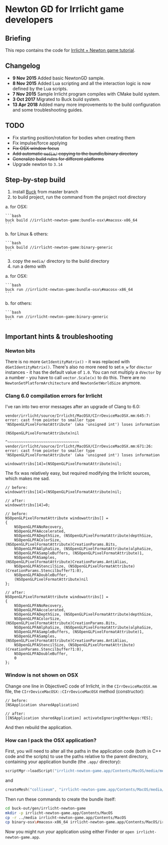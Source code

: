 # Newton GD for Irrlicht game developers

## Briefing

This repo contains the code for [Irrlicht + Newton game tutorial](http://shybovycha.github.io/irrlicht-newton-tutorials).

## Changelog

* **9 Nov 2015** Added basic NewtonGD sample.
* **8 Nov 2015** Added Lua scripting and all the interaction logic is now defined by the Lua scripts.
* **7 Nov 2015** Sample Irrlicht program compiles with CMake build system.
* **3 Oct 2017** Migrated to Buck build system.
* **13 Apr 2018** Added many more improvements to the build configuration and some troubleshooting guides.

## TODO

* Fix starting position/rotation for bodies when creating them
* Fix impulse/force applying
* ~~Fix OSX window focus~~
* ~~Add automatic `media/` copying to the bundle/binary directory~~
* ~~Generalize build rules for different platforms~~
* Upgrade newton to `3.14`

## Step-by-step build

1. install [Buck](https://buckbuild.com/) from master branch
2. to build project, run the command from the project root directory

  a. for OSX:

    ```bash
    buck build //irrlicht-newton-game:bundle-osx\#macosx-x86_64
    ```

  b. for Linux & others:

    ```bash
    buck build //irrlicht-newton-game:binary-generic
    ```

3. copy the `media/` directory to the build directory
4. run a demo with

  a. for OSX:

    ```bash
    buck run //irrlicht-newton-game:bundle-osx\#macosx-x86_64
    ```

  b. for others:

    ```bash
    buck run //irrlicht-newton-game:binary-generic
    ```

## Important hints & troubleshooting

### Newton bits

There is no more `GetIdentityMatrix()` - it was replaced with `dGetIdentityMatrix()`.
There's also no more need to set `m_w` for `dVector` instances - it has the default value of `1.0`.
You can not multiply a `dVector` by a number - you have to call `vector.Scale(x)` to do this.
There are no `NewtonSetPlatformArchitecture` and `NewtonSetWorldSize` anymore.

### Clang 6.0 compilation errors for Irrlicht

I've ran into two error messages after an upgrade of Clang to 6.0:

```
vendor/irrlicht/source/Irrlicht/MacOSX/CIrrDeviceMacOSX.mm:645:7: error: cast from pointer to smaller type 'NSOpenGLPixelFormatAttribute' (aka 'unsigned int') loses information
                                                (NSOpenGLPixelFormatAttribute)nil
                                                ^~~~~~~~~~~~~~~~~~~~~~~~~~~~~~~~~
vendor/irrlicht/source/Irrlicht/MacOSX/CIrrDeviceMacOSX.mm:671:26: error: cast from pointer to smaller type 'NSOpenGLPixelFormatAttribute' (aka 'unsigned int') loses information
                                                        windowattribs[14]=(NSOpenGLPixelFormatAttribute)nil;
```

The fix was relatively easy, but required modifying the Irrlicht sources, which makes me sad.

```objc
// before:
windowattribs[14]=(NSOpenGLPixelFormatAttribute)nil;

// after:
windowattribs[14]=0;
```


```objc
// before:
NSOpenGLPixelFormatAttribute windowattribs[] =
{
    NSOpenGLPFANoRecovery,
    NSOpenGLPFAAccelerated,
    NSOpenGLPFADepthSize, (NSOpenGLPixelFormatAttribute)depthSize,
    NSOpenGLPFAColorSize, (NSOpenGLPixelFormatAttribute)CreationParams.Bits,
    NSOpenGLPFAAlphaSize, (NSOpenGLPixelFormatAttribute)alphaSize,
    NSOpenGLPFASampleBuffers, (NSOpenGLPixelFormatAttribute)1,
    NSOpenGLPFASamples, (NSOpenGLPixelFormatAttribute)CreationParams.AntiAlias,
    NSOpenGLPFAStencilSize, (NSOpenGLPixelFormatAttribute)(CreationParams.Stencilbuffer?1:0),
    NSOpenGLPFADoubleBuffer,
    (NSOpenGLPixelFormatAttribute)nil
};

// after:
NSOpenGLPixelFormatAttribute windowattribs[] =
{
    NSOpenGLPFANoRecovery,
    NSOpenGLPFAAccelerated,
    NSOpenGLPFADepthSize, (NSOpenGLPixelFormatAttribute)depthSize,
    NSOpenGLPFAColorSize, (NSOpenGLPixelFormatAttribute)CreationParams.Bits,
    NSOpenGLPFAAlphaSize, (NSOpenGLPixelFormatAttribute)alphaSize,
    NSOpenGLPFASampleBuffers, (NSOpenGLPixelFormatAttribute)1,
    NSOpenGLPFASamples, (NSOpenGLPixelFormatAttribute)CreationParams.AntiAlias,
    NSOpenGLPFAStencilSize, (NSOpenGLPixelFormatAttribute)(CreationParams.Stencilbuffer?1:0),
    NSOpenGLPFADoubleBuffer,
    0
};
```

### Window is not shown on OSX

Change one line in ObjectiveC code of Irrlicht, in the `CIrrDeviceMacOSX.mm` file,
the `CIrrDeviceMacOSX::CIrrDeviceMacOSX` method (constructor):

```objc
// before:
[NSApplication sharedApplication]

// after:
[[NSApplication sharedApplication] activateIgnoringOtherApps:YES];
```

And then rebuild the application.

### How can I pack the OSX application?

First, you will need to alter all the paths in the application code (both in C++ code and the scripts) to
use the paths relative to the parent directory, containing your application bundle (the `.app/` directory):

```cpp
scriptMgr->loadScript("irrlicht-newton-game.app/Contents/MacOS/media/media/media/scripts/test1.lua");
```

and

```cpp
createMesh("colliseum", "irrlicht-newton-game.app/Contents/MacOS/media/media/media/models/ramp_floor.3ds", "./media/media/media/models/ramp_floor.png")
```

Then run these commands to create the bundle itself:

```bash
cd buck-out/gen/irrlicht-newton-game
mkdir -p irrlicht-newton-game.app/Contents/MacOS
cp -r ../media irrlicht-newton-game.app/Contents/MacOS
cp binary-osx\#macosx-x86_64 irrlicht-newton-game.app/Contents/MacOS/irrlicht-newton-game
```

Now you might run your application using either Finder or `open irrlicht-newton-game.app`.